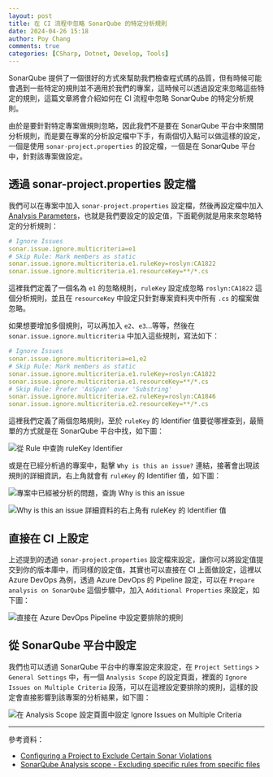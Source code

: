 ```yaml
---
layout: post
title: 在 CI 流程中忽略 SonarQube 的特定分析規則
date: 2024-04-26 15:18
author: Poy Chang
comments: true
categories: [CSharp, Dotnet, Develop, Tools]
---
```


SonarQube 提供了一個很好的方式來幫助我們檢查程式碼的品質，但有時候可能會遇到一些特定的規則並不適用於我們的專案，這時候可以透過設定來忽略這些特定的規則，這篇文章將會介紹如何在 CI 流程中忽略 SonarQube 的特定分析規則。

由於是要針對特定專案做規則忽略，因此我們不是要在 SonarQube 平台中來關閉分析規則，而是要在專案的分析設定檔中下手，有兩個切入點可以做這樣的設定，一個是使用 `sonar-project.properties` 的設定檔，一個是在 SonarQube 平台中，針對該專案做設定。

## 透過 sonar-project.properties 設定檔

我們可以在專案中加入 `sonar-project.properties` 設定檔，然後再設定檔中加入 [Analysis Parameters](https://docs.sonarsource.com/sonarqube/latest/analyzing-source-code/analysis-parameters/)，也就是我們要設定的設定值，下面範例就是用來來忽略特定的分析規則：

```yaml
# Ignore Issues
sonar.issue.ignore.multicriteria=e1
# Skip Rule: Mark members as static
sonar.issue.ignore.multicriteria.e1.ruleKey=roslyn:CA1822
sonar.issue.ignore.multicriteria.e1.resourceKey=**/*.cs
```

這裡我們定義了一個名為 `e1` 的忽略規則，`ruleKey` 設定成忽略 `roslyn:CA1822` 這個分析規則，並且在 `resourceKey` 中設定只針對專案資料夾中所有 `.cs` 的檔案做忽略。

如果想要增加多個規則，可以再加入 `e2`、`e3`...等等，然後在 `sonar.issue.ignore.multicriteria` 中加入這些規則，寫法如下：

```yaml
# Ignore Issues
sonar.issue.ignore.multicriteria=e1,e2
# Skip Rule: Mark members as static
sonar.issue.ignore.multicriteria.e1.ruleKey=roslyn:CA1822
sonar.issue.ignore.multicriteria.e1.resourceKey=**/*.cs
# Skip Rule: Prefer 'AsSpan' over 'Substring'
sonar.issue.ignore.multicriteria.e2.ruleKey=roslyn:CA1846
sonar.issue.ignore.multicriteria.e2.resourceKey=**/*.cs
```

這裡我們定義了兩個忽略規則，至於 `ruleKey` 的 Identifier 值要從哪裡查到，最簡單的方式就是在 SonarQube 平台中找，如下圖：

![從 Rule 中查詢 ruleKey Identifier](https://i.imgur.com/onUjhNx.png)

或是在已經分析過的專案中，點擊 `Why is this an issue?` 連結，接著會出現該規則的詳細資訊，右上角就會有 `ruleKey` 的 Identifier 值，如下圖：

![專案中已經被分析的問題，查詢 Why is this an issue](https://i.imgur.com/whoCnId.png)

![Why is this an issue 詳細資料的右上角有 ruleKey 的 Identifier 值](https://i.imgur.com/bwpErTO.png)

## 直接在 CI 上設定

上述提到的透過 `sonar-project.properties` 設定檔來設定，讓你可以將設定值提交到你的版本庫中，而同樣的設定值，其實也可以直接在 CI 上面做設定，這裡以 Azure DevOps 為例，透過 Azure DevOps 的 Pipeline 設定，可以在 `Prepare analysis on SonarQube` 這個步驟中，加入 `Additional Properties` 來設定，如下圖：

![直接在 Azure DevOps Pipeline 中設定要排除的規則](https://i.imgur.com/QUdgYif.png)

## 從 SonarQube 平台中設定

我們也可以透過 SonarQube 平台中的專案設定來設定，在 `Project Settings` > `General Settings` 中，有一個 `Analysis Scope` 的設定頁面，裡面的 `Ignore Issues on Multiple Criteria` 段落，可以在這裡設定要排除的規則，這樣的設定會直接影響到該專案的分析結果，如下圖：

![在 Analysis Scope 設定頁面中設定 Ignore Issues on Multiple Criteria](https://i.imgur.com/qoQlbXN.png)

---

參考資料：

* [Configuring a Project to Exclude Certain Sonar Violations](https://www.baeldung.com/sonar-exclude-violations)
* [SonarQube Analysis scope - Excluding specific rules from specific files](https://docs.sonarsource.com/sonarqube/latest/project-administration/analysis-scope/#excluding-specific-rules-from-specific-files)